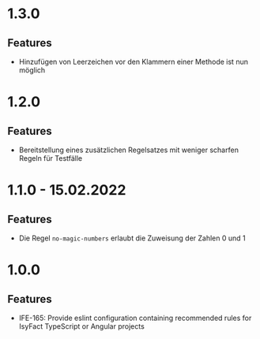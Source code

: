 # 1.3.0

## Features
- Hinzufügen von Leerzeichen vor den Klammern einer Methode ist nun möglich

# 1.2.0

## Features
- Bereitstellung eines zusätzlichen Regelsatzes mit weniger scharfen Regeln für Testfälle

# 1.1.0 - 15.02.2022

## Features
- Die Regel `no-magic-numbers` erlaubt die Zuweisung der Zahlen 0 und 1

# 1.0.0

## Features
- IFE-165: Provide eslint configuration containing recommended rules for IsyFact TypeScript or Angular projects
